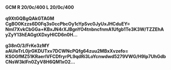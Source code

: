 #### GCM R 20/0c/400 L 20/0c/400
**q9XtGQBgQAkGTAGM**<br/>**CgBO0Kzzs6D0Fq3s0ccPbcOy1cYpSvc0JyUxJHCduEY=**<br/>**NmI7XvkCbGGa+KBxJN4rXJBgnYO4tnbncfnmA1Ufgb1Te3K3W/TZZEhAyZyY13hEAGgtXDxyHICD6n0H...**<br/><br/>
**g38nO/3/FrKe3zMY**<br/>**aAUIeTrL0jrGKDUTxv7DCWNcPQfg64zuu2MBxXvzefo=**<br/>**KSOGfMZ51KRaerlVFCDfryrPL9qdRi3LoYcnwdwd5279VWG/H9lp7UhGdbCNsW3klFn0ZyV8H6QM1xO2...**